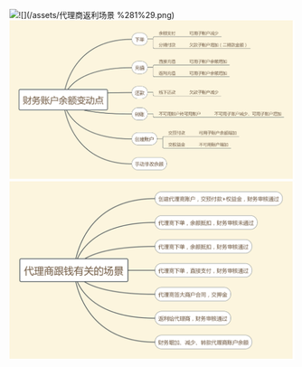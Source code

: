 ![](/assets/财务账户应用到的场景.png)![](/assets/代理商返利场景 %281%29.png)![](/assets/财务账户余额变动点.png)![](/assets/代理商跟钱有关的场景.png)

